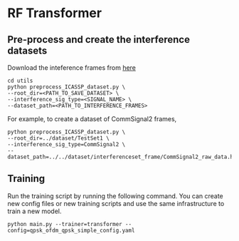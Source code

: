 
# RF Transformer

## Pre-process and create the interference datasets

Download the inteference frames from [here](https://www.dropbox.com/scl/fi/zlvgxlhp8het8j8swchgg/dataset.zip?rlkey=4rrm2eyvjgi155ceg8gxb5fc4&dl=0)

```
cd utils
python preprocess_ICASSP_dataset.py \
--root_dir=<PATH_TO_SAVE_DATASET> \
--interference_sig_type=<SIGNAL_NAME> \
--dataset_path=<PATH_TO_INTERFERENCE_FRAMES>
```

For example, to create a dataset of CommSignal2 frames,
```
python preprocess_ICASSP_dataset.py \
--root_dir=../dataset/TestSet1 \
--interference_sig_type=CommSignal2 \
--dataset_path=../../dataset/interferenceset_frame/CommSignal2_raw_data.h5
```

## Training

Run the training script by running the following command.  You can create new config
files or new training scripts and use the same infrastructure to train a new model.

```
python main.py --trainer=transformer --config=qpsk_ofdm_qpsk_simple_config.yaml
```
